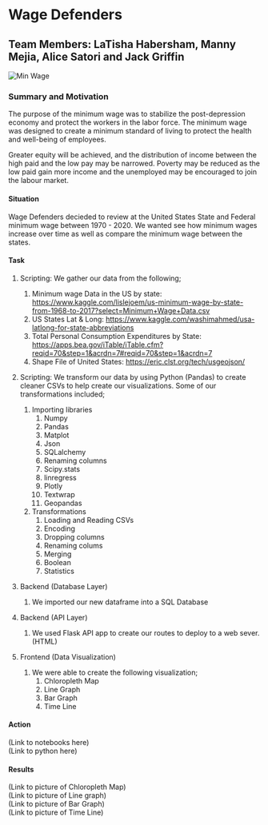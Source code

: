 # Wage Defenders

## Team Members: LaTisha Habersham, Manny Mejia, Alice Satori and Jack Griffin

![Min Wage](https://media.giphy.com/media/McTlbb1oyHvHm2ToXp/giphy.gif)

### Summary and Motivation
The purpose of the minimum wage was to stabilize the post-depression economy and protect the workers in the labor force. The minimum wage was designed to create a minimum standard of living to protect the health and well-being of employees.

Greater equity will be achieved, and the distribution of income between the high paid and the low pay may be narrowed. Poverty may be reduced as the low paid gain more income and the unemployed may be encouraged to join the labour market.
#### Situation
Wage Defenders decieded to review at the United States State and Federal minimum wage between 1970 - 2020. We wanted see how minimum wages increase over time as well as compare the minimum wage between the states.<br>

#### Task
1. Scripting: We gather our data from the following;<br>

    1. Minimum wage Data in the US by state: https://www.kaggle.com/lislejoem/us-minimum-wage-by-state-from-1968-to-2017?select=Minimum+Wage+Data.csv<br>
    2. US States Lat & Long: https://www.kaggle.com/washimahmed/usa-latlong-for-state-abbreviations<br>
    3. Total Personal Consumption Expenditures by State: https://apps.bea.gov/iTable/iTable.cfm?reqid=70&step=1&acrdn=7#reqid=70&step=1&acrdn=7<br>
    4. Shape File of United States: https://eric.clst.org/tech/usgeojson/

2. Scripting: We transform our data by using Python (Pandas) to create cleaner CSVs to help create our visualizations. Some of our transformations included;<br>
    1. Importing libraries
        1. Numpy<br>
        2. Pandas<br>
        3. Matplot<br>
        4. Json<br>
        5. SQLalchemy<br>
        6. Renaming columns<br>
        7. Scipy.stats<br>
        8. linregress<br>
        9. Plotly<br>
        10. Textwrap<br>
        11. Geopandas<br>
    2. Transformations
        1. Loading and Reading CSVs<br>
        2. Encoding<br>
        3. Dropping columns<br>
        4. Renaming colums<br>
        5. Merging<br>
        6. Boolean<br>
        7. Statistics<br>
3. Backend (Database Layer)<br>
    1. We imported our new dataframe into a SQL Database<br>
    
4. Backend (API Layer)<br>
    1. We used Flask API app to create our routes to deploy to a web sever. (HTML)<br>
    
5. Frontend (Data Visualization)<br>
    1. We were able to create the following visualization;<br>
        1. Chloropleth Map<br>
        2. Line Graph<br>
        3. Bar Graph<br>
        4. Time Line<br>

#### Action
(Link to notebooks here)<br>
(Link to python here)<br>

#### Results
(Link to picture of Chloropleth Map)<br>
(Link to picture of Line graph)<br>
(Link to picture of Bar Graph)<br>
(Link to picture of Time Line)<br>

